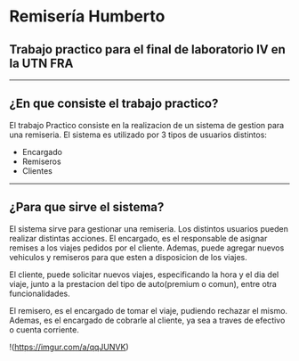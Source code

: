 # Remisería Humberto
## Trabajo practico para el final de laboratorio IV en la UTN FRA


---

## ¿En que consiste el trabajo practico?

El trabajo Practico consiste en la realizacion de un sistema de gestion para una remiseria.
El sistema es utilizado por 3 tipos de usuarios distintos:

* Encargado
* Remiseros
* Clientes

---

## ¿Para que sirve el sistema?

El sistema sirve para gestionar una remiseria. Los distintos usuarios pueden realizar distintas acciones.
El encargado, es el responsable de asignar remises a los viajes pedidos por el cliente.
Ademas, puede agregar nuevos vehiculos y remiseros para que esten a disposicion de los viajes.

El cliente, puede solicitar nuevos viajes, especificando la hora y el dia del viaje, junto a la prestacion del
tipo de auto(premium o comun), entre otra funcionalidades.

El remisero, es el encargado de tomar el viaje, pudiendo rechazar el mismo. Ademas, es el encargado de cobrarle
al cliente, ya sea a traves de efectivo o cuenta corriente.

!(https://imgur.com/a/qqJUNVK)
